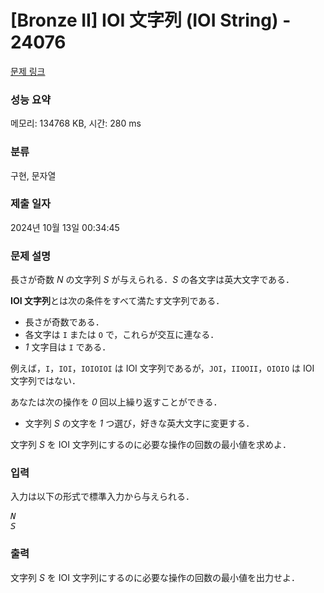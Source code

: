 # [Bronze II] IOI 文字列 (IOI String) - 24076 

[문제 링크](https://www.acmicpc.net/problem/24076) 

### 성능 요약

메모리: 134768 KB, 시간: 280 ms

### 분류

구현, 문자열

### 제출 일자

2024년 10월 13일 00:34:45

### 문제 설명

<p>長さが奇数 <var>N</var> の文字列 <var>S</var> が与えられる．<var>S</var> の各文字は英大文字である．</p>

<p><strong>IOI 文字列</strong>とは次の条件をすべて満たす文字列である．</p>

<ul>
	<li>長さが奇数である．</li>
	<li>各文字は <code>I</code> または <code>O</code> で，これらが交互に連なる．</li>
	<li><var>1</var> 文字目は <code>I</code> である．</li>
</ul>

<p>例えば，<code>I</code>，<code>IOI</code>，<code>IOIOIOI</code> は IOI 文字列であるが，<code>JOI</code>，<code>IIOOII</code>，<code>OIOIO</code> は IOI 文字列ではない．</p>

<p>あなたは次の操作を <var>0</var> 回以上繰り返すことができる．</p>

<ul>
	<li>文字列 <var>S</var> の文字を <var>1</var> つ選び，好きな英大文字に変更する．</li>
</ul>

<p>文字列 <var>S</var> を IOI 文字列にするのに必要な操作の回数の最小値を求めよ．</p>

### 입력 

 <p>入力は以下の形式で標準入力から与えられる．</p>

<pre><var>N</var>
<var>S</var></pre>

### 출력 

 <p>文字列 <var>S</var> を IOI 文字列にするのに必要な操作の回数の最小値を出力せよ．</p>

